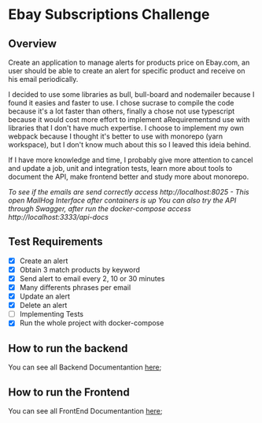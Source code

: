# Ebay Subscriptions Challenge



## Overview
Create an application to manage alerts for products price on Ebay.com, an user should be able to create an alert for specific product and receive on his email periodically.

I decided to use some libraries as bull, bull-board and nodemailer because I found it easies and faster to use. I chose sucrase to compile the code because it's a lot faster than others, finally a chose not use typescript because it would cost more effort to implement aRequirementsnd use with libraries that I don't have much expertise. I choose to implement my own webpack because I thought it's better to use with monorepo (yarn workspace), but I don't know much about this so I leaved this ideia behind.

If I have more knowledge and time, I probably give more attention to cancel and update a job, unit and integration tests, learn more about tools to document the API, make frontend better and study more about monorepo.

*To see if the emails are send correctly access http://localhost:8025 - This open MailHog Interface after containers is up*
*You can also try the API through Swagger, after run the docker-compose access http://localhost:3333/api-docs*

## Test Requirements

- [x] Create an alert
- [x] Obtain 3 match products by keyword
- [x] Send alert to email every 2, 10 or 30 minutes
- [x] Many differents phrases per email
- [x] Update an alert
- [x] Delete an alert
- [ ] Implementing Tests
- [x] Run the whole project with docker-compose

## How to run the backend

You can see all Backend Documentantion [here]();

## How to run the Frontend

You can see all FrontEnd Documentantion [here]();